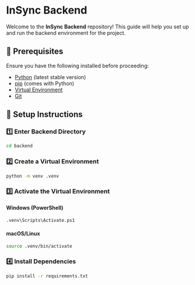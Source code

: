 # InSync Backend

Welcome to the **InSync Backend** repository! This guide will help you set up and run the backend environment for the project.

## 📌 Prerequisites
Ensure you have the following installed before proceeding:
- [Python](https://www.python.org/downloads/) (latest stable version)
- [pip](https://pip.pypa.io/en/stable/) (comes with Python)
- [Virtual Environment](https://docs.python.org/3/library/venv.html)
- [Git](https://git-scm.com/)

## 🚀 Setup Instructions

### 1️⃣ Enter Backend Directory
```sh
cd backend
```

### 2️⃣ Create a Virtual Environment
```sh
python -m venv .venv
```

### 3️⃣ Activate the Virtual Environment
#### Windows (PowerShell)
```sh
.venv\Scripts\Activate.ps1
```
#### macOS/Linux
```sh
source .venv/bin/activate
```

### 4️⃣ Install Dependencies

```sh
pip install -r requirements.txt
```